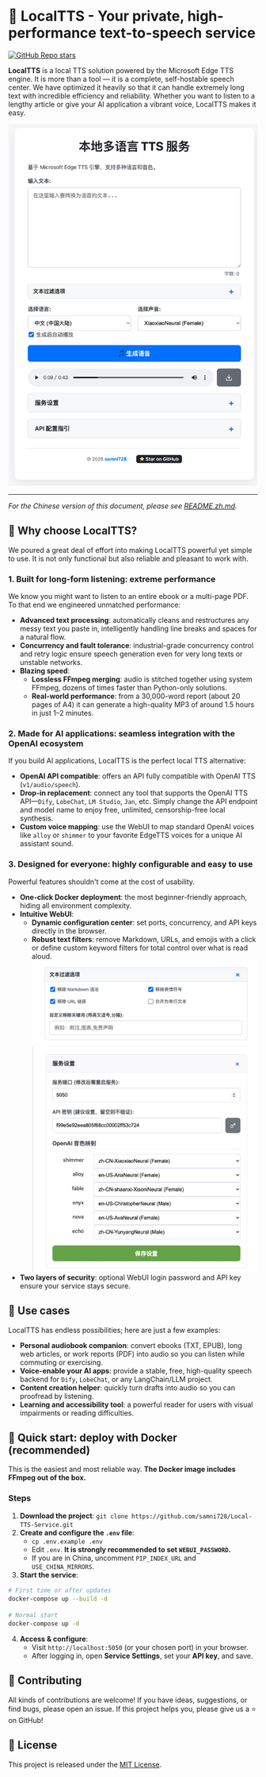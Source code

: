 # 🚀 LocalTTS - Your private, high-performance text-to-speech service

[![GitHub Repo stars](https://img.shields.io/github/stars/samni728/Local-TTS-Service?style=social)](https://github.com/samni728/Local-TTS-Service)

**LocalTTS** is a local TTS solution powered by the Microsoft Edge TTS engine. It is more than a tool — it is a complete, self-hostable speech center. We have optimized it heavily so that it can handle extremely long text with incredible efficiency and reliability. Whether you want to listen to a lengthy article or give your AI application a vibrant voice, LocalTTS makes it easy.

![LocalTTS WebUI interface](./static/screen/s1.jpg)

---

_For the Chinese version of this document, please see [README.zh.md](README.zh.md)._ 

## 🌟 Why choose LocalTTS?

We poured a great deal of effort into making LocalTTS powerful yet simple to use. It is not only functional but also reliable and pleasant to work with.

### 1. Built for long-form listening: extreme performance

We know you might want to listen to an entire ebook or a multi-page PDF. To that end we engineered unmatched performance:

- **Advanced text processing**: automatically cleans and restructures any messy text you paste in, intelligently handling line breaks and spaces for a natural flow.
- **Concurrency and fault tolerance**: industrial-grade concurrency control and retry logic ensure speech generation even for very long texts or unstable networks.
- **Blazing speed**:
  - **Lossless FFmpeg merging**: audio is stitched together using system FFmpeg, dozens of times faster than Python-only solutions.
  - **Real-world performance**: from a 30,000-word report (about 20 pages of A4) it can generate a high-quality MP3 of around 1.5 hours in just 1–2 minutes.

### 2. Made for AI applications: seamless integration with the OpenAI ecosystem

If you build AI applications, LocalTTS is the perfect local TTS alternative:

- **OpenAI API compatible**: offers an API fully compatible with OpenAI TTS (`v1/audio/speech`).
- **Drop-in replacement**: connect any tool that supports the OpenAI TTS API—`Dify`, `LobeChat`, `LM Studio`, `Jan`, etc. Simply change the API endpoint and model name to enjoy free, unlimited, censorship-free local synthesis.
- **Custom voice mapping**: use the WebUI to map standard OpenAI voices like `alloy` or `shimmer` to your favorite EdgeTTS voices for a unique AI assistant sound.

### 3. Designed for everyone: highly configurable and easy to use

Powerful features shouldn't come at the cost of usability.

- **One-click Docker deployment**: the most beginner-friendly approach, hiding all environment complexity.
- **Intuitive WebUI**:
  - **Dynamic configuration center**: set ports, concurrency, and API keys directly in the browser.
  - **Robust text filters**: remove Markdown, URLs, and emojis with a click or define custom keyword filters for total control over what is read aloud.
    ![Advanced text filtering and service settings](./static/screen/s2.jpg)
    ![OpenAI voice mapping configuration](./static/screen/s3.jpg)
- **Two layers of security**: optional WebUI login password and API key ensure your service stays secure.

## 📖 Use cases

LocalTTS has endless possibilities; here are just a few examples:

- **Personal audiobook companion**: convert ebooks (TXT, EPUB), long web articles, or work reports (PDF) into audio so you can listen while commuting or exercising.
- **Voice-enable your AI apps**: provide a stable, free, high-quality speech backend for `Dify`, `LobeChat`, or any LangChain/LLM project.
- **Content creation helper**: quickly turn drafts into audio so you can proofread by listening.
- **Learning and accessibility tool**: a powerful reader for users with visual impairments or reading difficulties.

## 🐳 Quick start: deploy with Docker (recommended)

This is the easiest and most reliable way. **The Docker image includes FFmpeg out of the box.**

### Steps

1.  **Download the project**: `git clone https://github.com/samni728/Local-TTS-Service.git`
2.  **Create and configure the `.env` file**:
    - `cp .env.example .env`
    - Edit `.env`. **It is strongly recommended to set `WEBUI_PASSWORD`.**
    - If you are in China, uncomment `PIP_INDEX_URL` and `USE_CHINA_MIRRORS`.
3.  **Start the service**:

```bash
# First time or after updates
docker-compose up --build -d

# Normal start
docker-compose up -d
```

4.  **Access & configure**:
    - Visit `http://localhost:5050` (or your chosen port) in your browser.
    - After logging in, open **Service Settings**, set your **API key**, and save.

## 🤝 Contributing

All kinds of contributions are welcome! If you have ideas, suggestions, or find bugs, please open an issue. If this project helps you, please give us a ⭐ on GitHub!

## 📄 License

This project is released under the [MIT License](LICENSE).
